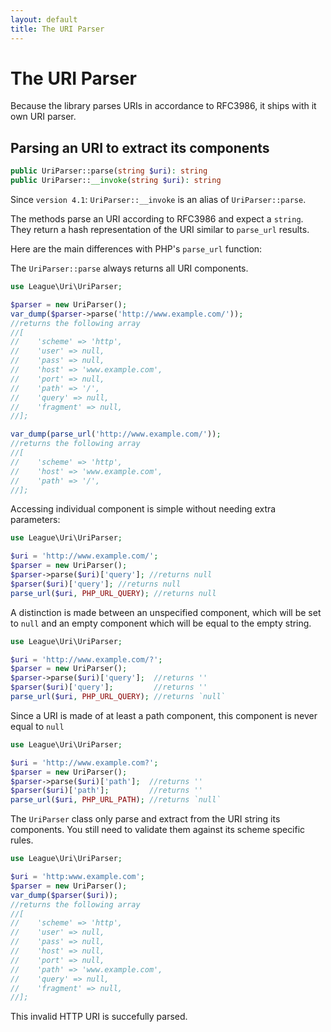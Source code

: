 ```yaml
---
layout: default
title: The URI Parser
---
```


# The URI Parser

Because the library parses URIs in accordance to RFC3986, it ships with it own URI parser.

## Parsing an URI to extract its components

~~~php
public UriParser::parse(string $uri): string
public UriParser::__invoke(string $uri): string
~~~


<p class="message-notice">Since <code>version 4.1</code>: <code>UriParser::__invoke</code> is an alias of <code>UriParser::parse</code>.</p>


The methods parse an URI according to RFC3986 and expect a `string`. They return a hash representation of the URI similar to `parse_url` results.

Here are the main differences with PHP's `parse_url` function:

The `UriParser::parse` always returns all URI components.

~~~php
use League\Uri\UriParser;

$parser = new UriParser();
var_dump($parser->parse('http://www.example.com/'));
//returns the following array
//[
//    'scheme' => 'http',
//    'user' => null,
//    'pass' => null,
//    'host' => 'www.example.com',
//    'port' => null,
//    'path' => '/',
//    'query' => null,
//    'fragment' => null,
//];

var_dump(parse_url('http://www.example.com/'));
//returns the following array
//[
//    'scheme' => 'http',
//    'host' => 'www.example.com',
//    'path' => '/',
//];
~~~

Accessing individual component is simple without needing extra parameters:

~~~php
use League\Uri\UriParser;

$uri = 'http://www.example.com/';
$parser = new UriParser();
$parser->parse($uri)['query']; //returns null
$parser($uri)['query']; //returns null
parse_url($uri, PHP_URL_QUERY); //returns null
~~~

A distinction is made between an unspecified component, which will be set to `null` and an empty component which will be equal to the empty string.

~~~php
use League\Uri\UriParser;

$uri = 'http://www.example.com/?';
$parser = new UriParser();
$parser->parse($uri)['query'];  //returns ''
$parser($uri)['query'];         //returns ''
parse_url($uri, PHP_URL_QUERY); //returns `null`
~~~

Since a URI is made of at least a path component, this component is never equal to `null`

~~~php
use League\Uri\UriParser;

$uri = 'http://www.example.com?';
$parser = new UriParser();
$parser->parse($uri)['path'];  //returns ''
$parser($uri)['path'];         //returns ''
parse_url($uri, PHP_URL_PATH); //returns `null`
~~~

<p class="message-notice">The <code>UriParser</code> class only parse and extract from the URI string its components. You still need to validate them against its scheme specific rules.</p>

~~~php
use League\Uri\UriParser;

$uri = 'http:www.example.com';
$parser = new UriParser();
var_dump($parser($uri));
//returns the following array
//[
//    'scheme' => 'http',
//    'user' => null,
//    'pass' => null,
//    'host' => null,
//    'port' => null,
//    'path' => 'www.example.com',
//    'query' => null,
//    'fragment' => null,
//];
~~~

<p class="message-warning">This invalid HTTP URI is succefully parsed.</p>
